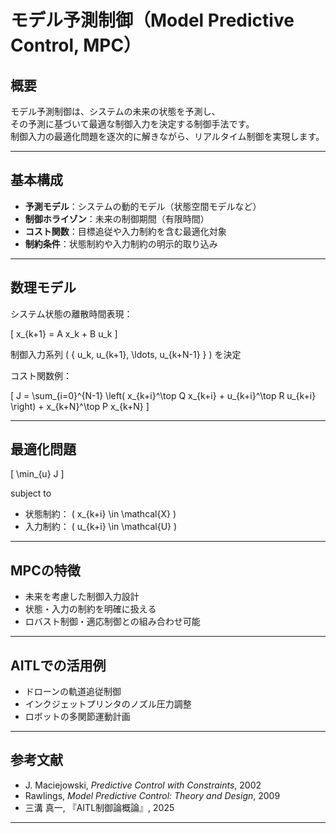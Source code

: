 
# モデル予測制御（Model Predictive Control, MPC）

## 概要

モデル予測制御は、システムの未来の状態を予測し、  
その予測に基づいて最適な制御入力を決定する制御手法です。  
制御入力の最適化問題を逐次的に解きながら、リアルタイム制御を実現します。

---

## 基本構成

- **予測モデル**：システムの動的モデル（状態空間モデルなど）  
- **制御ホライゾン**：未来の制御期間（有限時間）  
- **コスト関数**：目標追従や入力制約を含む最適化対象  
- **制約条件**：状態制約や入力制約の明示的取り込み

---

## 数理モデル

システム状態の離散時間表現：

\[
x_{k+1} = A x_k + B u_k
\]

制御入力系列 \( \{ u_k, u_{k+1}, \ldots, u_{k+N-1} \} \) を決定

コスト関数例：

\[
J = \sum_{i=0}^{N-1} \left( x_{k+i}^\top Q x_{k+i} + u_{k+i}^\top R u_{k+i} \right) + x_{k+N}^\top P x_{k+N}
\]

---

## 最適化問題

\[
\min_{u} J
\]

subject to

- 状態制約： \( x_{k+i} \in \mathcal{X} \)  
- 入力制約： \( u_{k+i} \in \mathcal{U} \)

---

## MPCの特徴

- 未来を考慮した制御入力設計  
- 状態・入力の制約を明確に扱える  
- ロバスト制御・適応制御との組み合わせ可能

---

## AITLでの活用例

- ドローンの軌道追従制御  
- インクジェットプリンタのノズル圧力調整  
- ロボットの多関節運動計画

---

## 参考文献

- J. Maciejowski, *Predictive Control with Constraints*, 2002  
- Rawlings, *Model Predictive Control: Theory and Design*, 2009  
- 三溝 真一, 『AITL制御論概論』, 2025  

---

